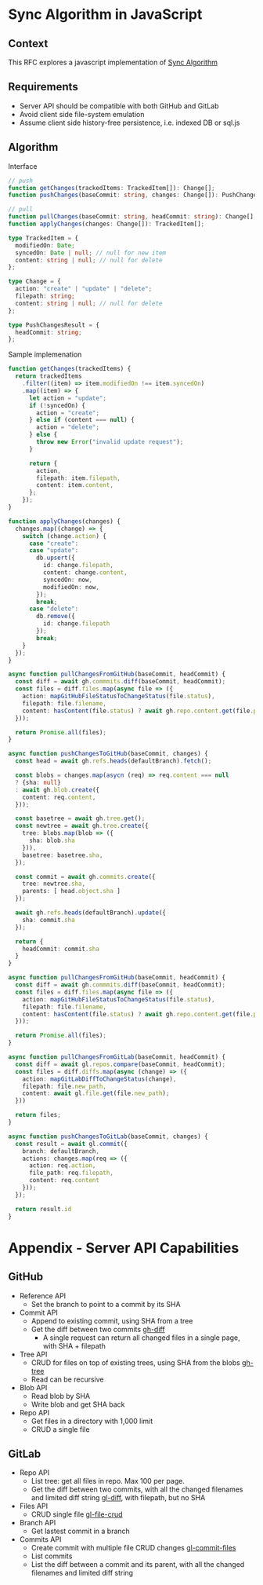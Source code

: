 # Sync Algorithm in JavaScript

## Context

This RFC explores a javascript implementation of [Sync Algorithm](./RFC-20220611-conflict-free-sync-algorithm.md)

## Requirements

- Server API should be compatible with both GitHub and GitLab
- Avoid client side file-system emulation
- Assume client side history-free persistence, i.e. indexed DB or sql.js

## Algorithm

Interface

```typescript
// push
function getChanges(trackedItems: TrackedItem[]): Change[];
function pushChanges(baseCommit: string, changes: Change[]): PushChangesResult;

// pull
function pullChanges(baseCommit: string, headCommit: string): Change[];
function applyChanges(changes: Change[]): TrackedItem[];

type TrackedItem = {
  modifiedOn: Date;
  syncedOn: Date | null; // null for new item
  content: string | null; // null for delete
};

type Change = {
  action: "create" | "update" | "delete";
  filepath: string;
  content: string | null; // null for delete
};

type PushChangesResult = {
  headCommit: string;
};
```

Sample implemenation

```typescript
function getChanges(trackedItems) {
  return trackedItems
    .filter((item) => item.modifiedOn !== item.syncedOn)
    .map((item) => {
      let action = "update";
      if (!syncedOn) {
        action = "create";
      } else if (content === null) {
        action = "delete";
      } else {
        throw new Error("invalid update request");
      }

      return {
        action,
        filepath: item.filepath,
        content: item.content,
      };
    });
}

function applyChanges(changes) {
  changes.map((change) => {
    switch (change.action) {
      case "create":
      case "update":
        db.upsert({
          id: change.filepath,
          content: change.content,
          syncedOn: now,
          modifiedOn: now,
        });
        break;
      case "delete":
        db.remove({
          id: change.filepath
        });
        break;
    }
  });
}

async function pullChangesFromGitHub(baseCommit, headCommit) {
  const diff = await gh.commmits.diff(baseCommit, headCommit);
  const files = diff.files.map(async file => ({
    action: mapGitHubFileStatusToChangeStatus(file.status),
    filepath: file.filename,
    content: hasContent(file.status) ? await gh.repo.content.get(file.pathname) | null, // null for delete
  }));

  return Promise.all(files);
}

async function pushChangesToGitHub(baseCommit, changes) {
  const head = await gh.refs.heads(defaultBranch).fetch();

  const blobs = changes.map(asycn (req) => req.content === null
  ? {sha: null}
  : await gh.blob.create({
    content: req.content,
  }));

  const basetree = await gh.tree.get();
  const newtree = await gh.tree.create({
    tree: blobs.map(blob => ({
      sha: blob.sha
    })),
    basetree: basetree.sha,
  });

  const commit = await gh.commits.create({
    tree: newtree.sha,
    parents: [ head.object.sha ]
  });

  await gh.refs.heads(defaultBranch).update({
    sha: commit.sha
  });

  return {
    headCommit: commit.sha
  }
}

async function pullChangesFromGitHub(baseCommit, headCommit) {
  const diff = await gh.commmits.diff(baseCommit, headCommit);
  const files = diff.files.map(async file => ({
    action: mapGitHubFileStatusToChangeStatus(file.status),
    filepath: file.filename,
    content: hasContent(file.status) ? await gh.repo.content.get(file.pathname) | null, // null for delete
  }));

  return Promise.all(files);
}

async function pullChangesFromGitLab(baseCommit, headCommit) {
  const diff = await gl.repos.compare(baseCommit, headCommit);
  const files = diff.diffs.map(async (change) => ({
    action: mapGitLabDiffToChangeStatus(change),
    filepath: file.new_path,
    content: await gl.file.get(file.new_path);
  }))

  return files;
}

async function pushChangesToGitLab(baseCommit, changes) {
  const result = await gl.commit({
    branch: defaultBranch,
    actions: changes.map(req => ({
      action: req.action,
      file_path: req.filepath,
      content: req.content
    }));
  });

  return result.id
}
```

# Appendix - Server API Capabilities

## GitHub

- Reference API
  - Set the branch to point to a commit by its SHA
- Commit API
  - Append to existing commit, using SHA from a tree
  - Get the diff between two commits [gh-diff]
    - A single request can return all changed files in a single page, with SHA + filepath
- Tree API
  - CRUD for files on top of existing trees, using SHA from the blobs [gh-tree][gh-tree-impl-ref]
  - Read can be recursive
- Blob API
  - Read blob by SHA
  - Write blob and get SHA back
- Repo API
  - Get files in a directory with 1,000 limit
  - CRUD a single file

## GitLab

- Repo API
  - List tree: get all files in repo. Max 100 per page.
  - Get the diff between two commits, with all the changed filenames and limited diff string [gl-diff], with filepath, but no SHA
- Files API
  - CRUD single file [gl-file-crud]
- Branch API
  - Get lastest commit in a branch
- Commits API
  - Create commit with multiple file CRUD changes [gl-commit-files]
  - List commits
  - List the diff between a commit and its parent, with all the changed filenames and limited diff string

[gh-diff]: https://docs.github.com/en/rest/commits/commits#compare-two-commits
[gl-diff]: https://docs.gitlab.com/ee/api/repositories.html#compare-branches-tags-or-commits
[gl-file-crud]: https://docs.gitlab.com/ee/api/repository_files.html
[gh-tree]: https://docs.github.com/en/rest/git/trees#create-a-tree
[gh-tree-impl-ref]: https://gist.github.com/StephanHoyer/91d8175507fcae8fb31a
[gl-commit-files]: https://docs.gitlab.com/ee/api/commits.html#create-a-commit-with-multiple-files-and-actions
